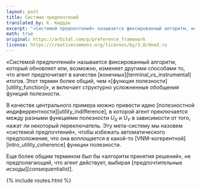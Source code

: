 ```yaml
---
layout: post
title: Система предпочтений
translated_by: К. Кирдан
excerpt: "«‎‎Системой предпочтений» называется фиксированный алгоритм, который обновляет или, возможно, изменяет другими способами то, что агент предпочитает в качестве конечных итогов. Этот термин более общий, чем «‎‎функция полезности», и включает структурно усложненные обобщения функций полезности."
math: true
original: https://arbital.com/p/preference_framework
license: https://creativecommons.org/licenses/by/3.0/deed.ru
---
```

«‎‎Системой предпочтений» называется фиксированный алгоритм, который обновляет или, возможно, изменяет другими способами то, что агент предпочитает в качестве [конечных][terminal_vs_instrumental] итогов. Этот термин более общий, чем «‎‎[функция полезности][utility_function]», и включает структурно усложненные обобщения функций полезности.

В качестве центрального примера можно привести идею [полезностной индиферрентности][utility_indifference], в которой агент преключается между разными функциями полезности $U_X$ и $U_Y$ в зависимости от того, нажат ли некоторый переключатель. Эту мета-систему мы назовем «‎‎системой предпочтений», чтобы избежать автоматического предположения, что она воплощается в какой-то [VNM-когерентной][intro_utility_coherence] функции полезности.

Еще более общим термином был бы «алгоритм принятия решений», не предполагающий, что агент действует, выбирая [предпочтительные исходы][consequentialist].

{% include routes.html %}
